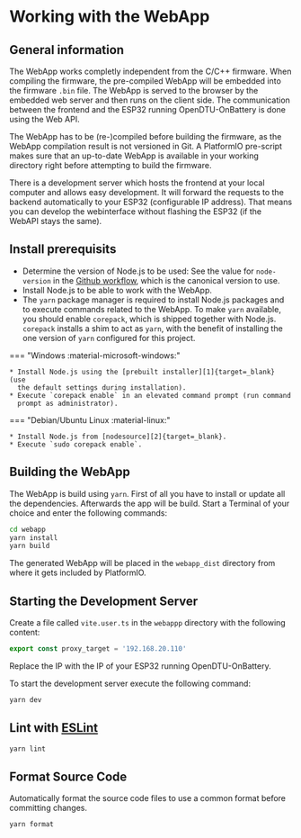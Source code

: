 # Working with the WebApp

## General information

The WebApp works completly independent from the C/C++ firmware. When compiling
the firmware, the pre-compiled WebApp will be embedded into the firmware `.bin`
file. The WebApp is served to the browser by the embedded web server and then
runs on the client side. The communication between the frontend and the ESP32
running OpenDTU-OnBattery is done using the Web API.

The WebApp has to be (re-)compiled before building the firmware, as the WebApp
compilation result is not versioned in Git. A PlatformIO pre-script makes sure
that an up-to-date WebApp is available in your working directory right before
attempting to build the firmware.

There is a development server which hosts the frontend at your local computer
and allows easy development. It will forward the requests to the backend
automatically to your ESP32 (configurable IP address). That means you can
develop the webinterface without flashing the ESP32 (if the WebAPI stays the
same).

## Install prerequisits

* Determine the version of Node.js to be used: See the value for `node-version`
  in the [Github workflow][3], which is the canonical version to use.
* Install Node.js to be able to work with the WebApp.
* The `yarn` package manager is required to install Node.js packages and to
  execute commands related to the WebApp. To make `yarn` available, you should
  enable `corepack`, which is shipped together with Node.js. `corepack`
  installs a shim to act as `yarn`, with the benefit of installing the one
  version of `yarn` configured for this project.

=== "Windows :material-microsoft-windows:"

    * Install Node.js using the [prebuilt installer][1]{target=_blank} (use
      the default settings during installation).
    * Execute `corepack enable` in an elevated command prompt (run command
      prompt as administrator).

=== "Debian/Ubuntu Linux :material-linux:"

    * Install Node.js from [nodesource][2]{target=_blank}.
    * Execute `sudo corepack enable`.

[1]: https://nodejs.org/en/download/prebuilt-installer
[2]: https://github.com/nodesource/distributions
[3]: https://github.com/helgeerbe/OpenDTU-OnBattery/blob/development/.github/workflows/build.yml

## Building the WebApp

The WebApp is build using `yarn`. First of all you have to install or update
all the dependencies. Afterwards the app will be build. Start a Terminal of
your choice and enter the following commands:

```bash
cd webapp
yarn install
yarn build
```

The generated WebApp will be placed in the `webapp_dist` directory from where
it gets included by PlatformIO.

## Starting the Development Server

Create a file called `vite.user.ts` in the `webappp` directory with the
following content:

```ts
export const proxy_target = '192.168.20.110'
```

Replace the IP with the IP of your ESP32 running OpenDTU-OnBattery.

To start the development server execute the following command:

```bash
yarn dev
```

## Lint with [ESLint](https://eslint.org/)

```bash
yarn lint
```

## Format Source Code

Automatically format the source code files to use a common format before
committing changes.

```bash
yarn format
```
